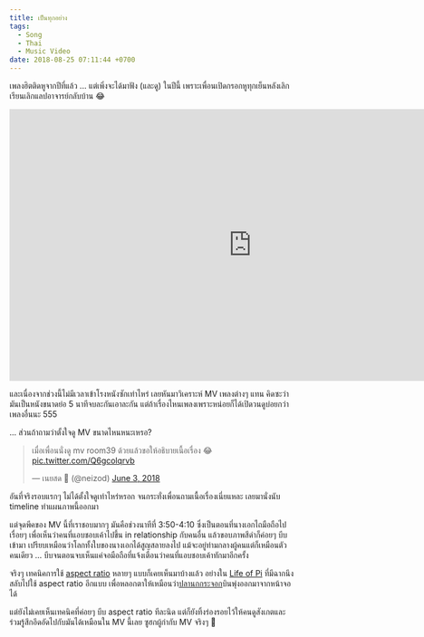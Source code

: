 ```yaml
---
title: เป็นทุกอย่าง
tags:
  - Song
  - Thai
  - Music Video
date: 2018-08-25 07:11:44 +0700
---
```


เพลงฮิตติดหูจากปีที่แล้ว ... แต่เพิ่งจะได้มาฟัง (และดู) ในปีนี้ เพราะเพื่อนเปิดกรอกหูทุกเย็นหลังเลิกเรียนเลิกแลปอาจารย์กลับบ้าน 😂

<iframe width="853" height="480" src="https://www.youtube.com/embed/totIVAi9BUc" frameborder="0" allow="autoplay; encrypted-media" allowfullscreen></iframe>

และเนื่องจากช่วงนี้ไม่มีเวลาเข้าโรงหนังซักเท่าไหร่ เลยหันมาวิเคราะห์ MV เพลงต่างๆ แทน คิดซะว่ามันเป็นหนังขนาดย่อ 5 นาทีจบละกันเอาละกัน แต่ถ้าเรื่องไหนเพลงเพราะหน่อยก็ได้เปิดวนดูบ่อยกว่าเพลงอื่นนะ 555

... ส่วนถ้าถามว่าตั้งใจดู MV ขนาดไหนหนะเหรอ?

<blockquote class="twitter-tweet" data-lang="en"><p lang="th" dir="ltr">เมื่อเพื่อนนั่งดู mv room39 ด้วยแล้วขอให้อธิบายเนื้อเรื่อง 😂 <a href="https://t.co/Q6gcolqrvb">pic.twitter.com/Q6gcolqrvb</a></p>&mdash; เนยสด 🧀 (@neizod) <a href="https://twitter.com/neizod/status/1003325530303692800?ref_src=twsrc%5Etfw">June 3, 2018</a></blockquote>
<script async src="https://platform.twitter.com/widgets.js" charset="utf-8"></script>

อันที่จริงรอบแรกๆ ไม่ได้ตั้งใจดูเท่าไหร่หรอก จนกระทั่งเพื่อนถามเนื้อเรื่องเนี่ยแหละ เลยมานั่งนับ timeline ทำแผนภาพนี้ออกมา

แต่จุดพีคของ MV นี้ที่เราชอบมากๆ มันคือช่วงนาทีที่ 3:50-4:10 ซึ่งเป็นตอนที่นางเอกไถมือถือไปเรื่อยๆ เพื่อเห็นว่าคนที่แอบชอบเค้าไปขึ้น in relationship กับคนอื่น แล้วขอบภาพสีดำก็ค่อยๆ บีบเข้ามา เปรียบเหมือนว่าโลกทั้งใบของนางเอกได้สูญสลายลงไป แม้จะอยู่ท่ามกลางผู้คนแต่ก็เหมือนตัวคนเดียว ... บีบจนตอนจบเห็นแค่จอมือถือที่แจ้งเตือนว่าคนที่แอบชอบเค้าทักมาอีกครั้ง

จริงๆ เทคนิคการใช้ [aspect ratio][] หลายๆ แบบก็เคยเห็นมาบ้างแล้ว อย่างใน [Life of Pi][] ที่มีฉากนึงสลับไปใช้ aspect ratio อีกแบบ เพื่อหลอกตาให้เหมือนว่า[ปลานกกระจอก][flying fish]บินพุ่งออกมาจากหน้าจอได้

แต่ยังไม่เคยเห็นเทคนิคที่ค่อยๆ บีบ aspect ratio ทีละนิด แต่ก็ยังทิ้งร่องรอยไว้ให้คนดูสังเกตและร่วมรู้สึกอึดอัดไปกับมันได้เหมือนใน MV นี้เลย ซูฮกผู้กำกับ MV จริงๆ 🙇


[aspect ratio]: //en.wikipedia.org/wiki/Aspect_ratio_(image)
[Life of Pi]: //www.imdb.com/title/tt0454876/
[flying fish]: //en.wikipedia.org/wiki/Flying_fish
